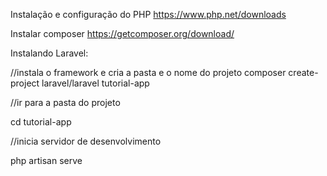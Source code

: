 Instalação e configuração do PHP
https://www.php.net/downloads

Instalar composer
https://getcomposer.org/download/

Instalando Laravel:


//instala o framework e cria a pasta e o nome do projeto
composer create-project laravel/laravel tutorial-app


//ir para a pasta do projeto

cd tutorial-app


//inicia servidor de desenvolvimento

php artisan serve
